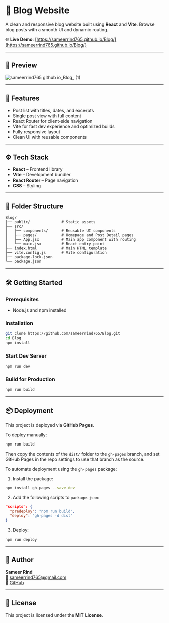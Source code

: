 # 📝 Blog Website

A clean and responsive blog website built using **React** and **Vite**. Browse blog posts with a smooth UI and dynamic routing.

🌐 **Live Demo**: [https://sameerrind765.github.io/Blog/](https://sameerrind765.github.io/Blog/)

---

## 📸 Preview

![sameerrind765 github io_Blog_ (1)](https://github.com/user-attachments/assets/802efb39-9d87-4269-ae13-16078f85d53c)

---

## 🚀 Features

- Post list with titles, dates, and excerpts  
- Single post view with full content  
- React Router for client-side navigation  
- Vite for fast dev experience and optimized builds  
- Fully responsive layout  
- Clean UI with reusable components  

---

## ⚙️ Tech Stack

- **React** – Frontend library  
- **Vite** – Development bundler  
- **React Router** – Page navigation  
- **CSS** – Styling  

---

## 📁 Folder Structure

```
Blog/
├── public/              # Static assets
├── src/
│   ├── components/      # Reusable UI components
│   ├── pages/           # Homepage and Post Detail pages
│   ├── App.jsx          # Main app component with routing
│   └── main.jsx         # React entry point
├── index.html           # Main HTML template
├── vite.config.js       # Vite configuration
├── package-lock.json
└── package.json
```

---

## 🛠️ Getting Started

### Prerequisites

- Node.js and npm installed

### Installation

```bash
git clone https://github.com/sameerrind765/Blog.git
cd Blog
npm install
```

### Start Dev Server

```bash
npm run dev
```

### Build for Production

```bash
npm run build
```

---

## 📦 Deployment

This project is deployed via **GitHub Pages**.

To deploy manually:

```bash
npm run build
```

Then copy the contents of the `dist/` folder to the `gh-pages` branch, and set GitHub Pages in the repo settings to use that branch as the source.

To automate deployment using the `gh-pages` package:

1. Install the package:

```bash
npm install gh-pages --save-dev
```

2. Add the following scripts to `package.json`:

```json
"scripts": {
  "predeploy": "npm run build",
  "deploy": "gh-pages -d dist"
}
```

3. Deploy:

```bash
npm run deploy
```

---

## 👤 Author

**Sameer Rind**  
📧 [sameerrind765@gmail.com](mailto:sameerrind765@gmail.com)  
🔗 [GitHub](https://github.com/sameerrind765)

---

## 📄 License

This project is licensed under the **MIT License**.
